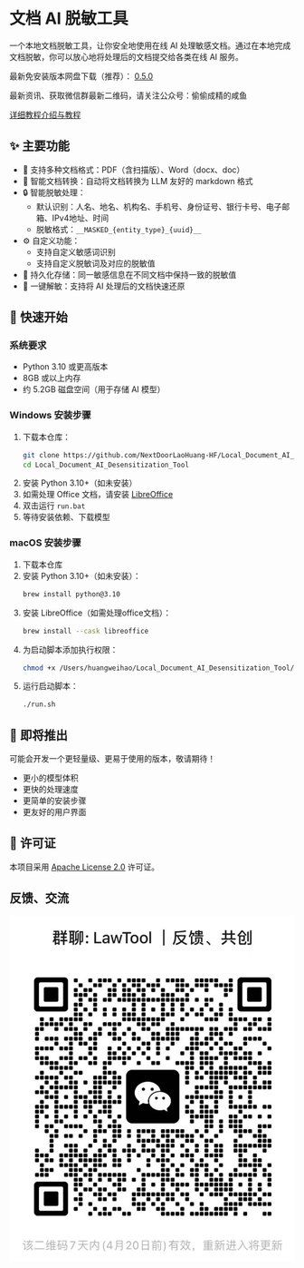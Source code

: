 # 文档 AI 脱敏工具

一个本地文档脱敏工具，让你安全地使用在线 AI 处理敏感文档。通过在本地完成文档脱敏，你可以放心地将处理后的文档提交给各类在线 AI 服务。

最新免安装版本网盘下载（推荐）： [0.5.0](https://pan.quark.cn/s/f630b3d7229e)

最新资讯、获取微信群最新二维码，请关注公众号：偷偷成精的咸鱼

[详细教程介绍与教程](介绍与教程.md)

## ✨ 主要功能

- 📄 支持多种文档格式：PDF（含扫描版）、Word（docx、doc）
- 🤖 智能文档转换：自动将文档转换为 LLM 友好的 markdown 格式
- 🔒 智能脱敏处理：
  - 默认识别：人名、地名、机构名、手机号、身份证号、银行卡号、电子邮箱、IPv4地址、时间
  - 脱敏格式：`__MASKED_{entity_type}_{uuid}__`
- ⚙️ 自定义功能：
  - 支持自定义敏感词识别
  - 支持自定义脱敏词及对应的脱敏值
- 💾 持久化存储：同一敏感信息在不同文档中保持一致的脱敏值
- 🔄 一键解敏：支持将 AI 处理后的文档快速还原

## 🚀 快速开始

### 系统要求

- Python 3.10 或更高版本
- 8GB 或以上内存
- 约 5.2GB 磁盘空间（用于存储 AI 模型）

### Windows 安装步骤

1. 下载本仓库：
   ```bash
   git clone https://github.com/NextDoorLaoHuang-HF/Local_Document_AI_Desensitization_Tool.git
   cd Local_Document_AI_Desensitization_Tool
   ```
2. 安装 Python 3.10+（如未安装）
3. 如需处理 Office 文档，请安装 [LibreOffice](https://www.libreoffice.org/download/download/)
4. 双击运行 `run.bat`
5. 等待安装依赖、下载模型

### macOS 安装步骤

1. 下载本仓库
2. 安装 Python 3.10+（如未安装）：
   ```bash
   brew install python@3.10
   ```
3. 安装 LibreOffice（如需处理office文档）：
   ```bash
   brew install --cask libreoffice
   ```
4. 为启动脚本添加执行权限：
   ```bash
   chmod +x /Users/huangweihao/Local_Document_AI_Desensitization_Tool/run.sh
   ```
5. 运行启动脚本：
   ```bash
   ./run.sh
   ```

## 📢 即将推出

可能会开发一个更轻量级、更易于使用的版本，敬请期待！
- 更小的模型体积
- 更快的处理速度
- 更简单的安装步骤
- 更友好的用户界面

## 📄 许可证

本项目采用 [Apache License 2.0](https://www.apache.org/licenses/LICENSE-2.0) 许可证。

## 反馈、交流


![微信群二维码](pic/微信群.png)



